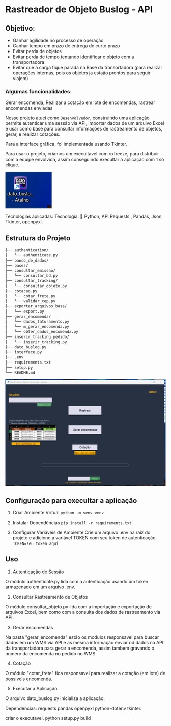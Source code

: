# Rastreador de Objeto Buslog - API

## Objetivo: 
- Ganhar agilidade no processo de operação
- Ganhar tempo em prazo de entrega de curto prazo
- Evitar perda de objetos
- Evitar perda de tempo tentando identificar o objeto com a transportadora
- Evitar que a carga fique parada na Base da transortadora (para realizar operações internas, pois os objetos ja estaão prontos para seguir viajem)

### Algumas funcionalidades:
Gerar encomenda, Realizar a cotação em lote de encomendas, rastrear encomendas enviadas 

Nesse projeto atuei como `Desenvolvedor`, construindo uma aplicação permite autenticar uma sessão via API, importar dados de um arquivo Excel e usar como base para consultar informações de rastreamento de objetos, gerar, e realizar cotações.

Para a interface gráfica, foi implementada usando Tkinter.

Para usar o projeto, criamos um execultavel com cxfreeze, para distribuir com a equipe envolvida, assim conseguindo execultar a aplicação com 1 só clique.

![alt text](image.png)

Tecnologias aplicadas: Tecnologia: 🎯 Python, API Requests , Pandas, Json, Tkinter, openpyxl.

## Estrutura do Projeto

    ├── authentication/
    │   └── authenticate.py
    ├── banco_de_dados/
    ├── bases/
    ├── consultar_emissao/
    │   └── consultar_bd.py
    ├── consultar_tracking/
    │   └── consultar_objeto.py
    ├── cotacao.py
    │   └── cotar_frete.py
    │   └── validar_cep.py
    ├── exportar_arquivos_base/
    │   └── export.py
    ├── gerar_encomenda/
    │   └── dados_faturamento.py
    │   └── m_gerar_encomenda.py
    │   └── obter_dados_encomenda.py
    ├── inserir_tracking_pedido/
    │   └── inserir_tracking.py
    ├── dato_buslog.py
    ├── interface.py
    ├── .env
    ├── requirements.txt
    ├── setup.py
    └── README.md


![alt text](image-1.png)




## Configuração para execultar a aplicação
1. Criar Ambiente Virtual
`python -m venv venv`

3. Instalar Dependências
`pip install -r requirements.txt`

5. Configurar Variáveis de Ambiente
Crie um arquivo .env na raiz do projeto e adicione a variável TOKEN com seu token de autenticação.
`TOKEN=seu_token_aqui`

## Uso
1. Autenticação de Sessão

O módulo authenticate.py lida com a autenticação usando um token armazenado em um arquivo .env.

2. Consultar Rastreamento de Objetos

O módulo consultar_objeto.py lida com a importação e exportação de arquivos Excel, bem como com a consulta dos dados de rastreamento via API.

3. Gerar encomendas

Na pasta "gerar_encomenda" estão os modulos responsavel para buscar dados em um WMS via API e as mesma informação  enviar od dados na API da transportadora para gerar a encomenda, assim tambem gravando o numero da encomenda no pedido no WMS

4. Cotação

O módulo "cotar_frete" fica responsavel para realizar a cotação (em lote) de possivels encomenda.

5. Executar a Aplicação

O arquivo dato_buslog.py inicializa a aplicação.

Dependências:
requests
pandas
openpyxl
python-dotenv
tkinter.

criar o executavel.
python setup.py build
